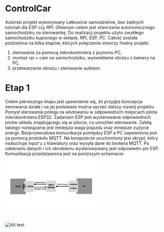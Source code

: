 # ControlCar

Autorski projekt wykonywany całkowicie samodzielnie, bez żadnych tutoriali dla ESP czy RPI.
Głównym celem jest stworzenie autonomicznego samochodziku na sterowankę.
Do realizacji projektu użyto zwykłego samochodziku kupionego w sklepie, RPI, ESP, PC.
Całość została podzielona na kilka etapów, których połączenie stworzy finalny projekt.

1) sterowanie za pomocą mikrokontrolera z poziomu PC,
2) montaż rpi + cam na samochodziku, wyświetlanie obrazu z kamery na PC,
3) przetwarzanie obrazu i sterowanie autkiem.

# Etap 1
Celem pierwszego etapu jest upewnienie się, że przyjęta koncepcja sterowania działa i na jej podstawie można oprzeć dalszy rozwój projektu
Pomysł sterowania polega na wlutowaniu w odpowiednich miejscach pilota mikrokontrolera ESP32.
Zadaniem ESP jest wysterowanie odpowiednich pinów układu znajdującego się w pilocie, co umożliwi sterowanie.
Zaletą takiego rozwiązania jest mniejsza waga pojazdu oraz mniejsze zużycie energii. 
Bezprzewodowa komunikacja pomiędzy ESP a PC zapewniona jest za pomocą protokołu MQTT.
Na komputerze uruchomiony jest skrypt, który nasłuchuje input'u z klawiatury oraz wysyła dane do brokera MQTT.
Po odebraniu danych i ich obrobieniu wysterowywany jest odpowiedni pin ESP.
Komunikacja przedstawiona jest na poniższym schemacie:

<img
  src="/imgs/img0.png"
  alt="Alt text"
  title="Optional title"
  style="display: inline-block; margin: 0 auto; max-width: 300px">

##

<img
  src="/imgs/img1.jpg"
  alt="Alt text"
  title="Optional title"
  style="display: inline-block; margin: 0 auto; max-width: 300px">

